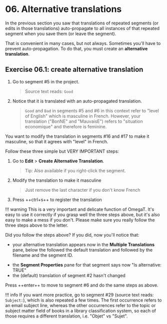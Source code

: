 # 06. Alternative translations

In the previous section you saw that translations of repeated segments (or edits in those translations) auto-propagate to all instances of that repeated segment when you save them (or leave the segment).

That is convenient in many cases, but not always. Sometimes you'll have to prevent auto-propagation. To do that, you must create an **alternative translation**.

## Exercise 06.1: create alternative translation

1. Go to segment #5 in the project.

    > Source text reads: `Good`

2. Notice that it is translated with an auto-propagated translation.

    > `Good` and `Bad` in segments #5 and #6 in this context refer to "level of English" which is masculine in French. However, your translation ("BonNE" and "MauvaisE") refers to "situation economique" and therefore is feminine.

You want to modify the translation in segments #16 and #17 to make it masculine, so that it agrees with "level" in French.

Follow these three simple but VERY IMPORTANT steps:

1. Go to **Edit** > **Create Alternative Translation**.

    > Tip: Also available if you right-click the segment.

2. Modify the translation to make it masculine

    > Just remove the last character if you don't know French

3. Press ++ctrl+s++ to register the translation

<!-- prettier-ignore -->
!!! warning
    This is a very important and delicate function of OmegaT. It's easy to use it correctly if you grasp well the three steps above, but it's also easy to make a mess if you don't. Please make sure you really follow the three steps above to the letter.

Did you follow the steps above? If you did, now you'll notice that:

- your alternative translation appears now in the **Multiple Translations** pane, below the followed the default translation and followed by the filename and the segment ID.
<!-- @todo: confirm the |filename will be there -->
- the **Segment Properties** pane for that segment says now "Is alternative: TRUE"
- the (default) translation of segment #2 hasn't changed

Press ++enter++ to move to segment #6 and do the same steps as above.

<!-- prettier-ignore -->
!!! info
    If you want more practice, go to segment #29 (source text reads: `Subject:`), which is also repeated a few times. The first occurrence refers to an email subject line, whereas the other occurrences refer to the topic or subject matter field of books in a library classification system, so each of those requires a different translation, i.e. "Objet" vs "Sujet".
